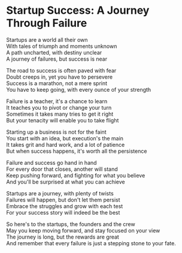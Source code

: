 # Startup Success: A Journey Through Failure

Startups are a world all their own  
With tales of triumph and moments unknown  
A path uncharted, with destiny unclear  
A journey of failures, but success is near  

The road to success is often paved with fear  
Doubt creeps in, yet you have to persevere  
Success is a marathon, not a mere sprint  
You have to keep going, with every ounce of your strength  

Failure is a teacher, it's a chance to learn  
It teaches you to pivot or change your turn  
Sometimes it takes many tries to get it right  
But your tenacity will enable you to take flight  

Starting up a business is not for the faint  
You start with an idea, but execution's the main  
It takes grit and hard work, and a lot of patience  
But when success happens, it's worth all the persistence  

Failure and success go hand in hand  
For every door that closes, another will stand  
Keep pushing forward, and fighting for what you believe  
And you'll be surprised at what you can achieve  

Startups are a journey, with plenty of twists  
Failures will happen, but don't let them persist  
Embrace the struggles and grow with each test  
For your success story will indeed be the best  

So here's to the startups, the founders and the crew  
May you keep moving forward, and stay focused on your view  
The journey is long, but the rewards are great  
And remember that every failure is just a stepping stone to your fate.
